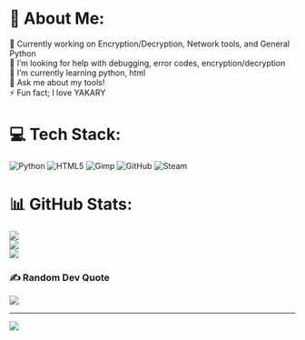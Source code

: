 # 💫 About Me:
🔭 Currently working on Encryption/Decryption, Network tools, and General Python<br>🤝 I’m looking for help with debugging, error codes, encryption/decryption<br>🌱 I’m currently learning python, html<br>💬 Ask me about my tools!<br>⚡ Fun fact; I love YAKARY



# 💻 Tech Stack:
![Python](https://img.shields.io/badge/python-3670A0?style=for-the-badge&logo=python&logoColor=ffdd54) ![HTML5](https://img.shields.io/badge/html5-%23E34F26.svg?style=for-the-badge&logo=html5&logoColor=white) ![Gimp](https://img.shields.io/badge/Gimp-657D8B?style=for-the-badge&logo=gimp&logoColor=FFFFFF) ![GitHub](https://img.shields.io/badge/github-%23121011.svg?style=for-the-badge&logo=github&logoColor=white) ![Steam](https://img.shields.io/badge/steam-%23000000.svg?style=for-the-badge&logo=steam&logoColor=white)
# 📊 GitHub Stats:
![](https://github-readme-stats.vercel.app/api?username=miakizu&theme=shadow_red&hide_border=false&include_all_commits=true&count_private=false)<br/>
![](https://github-readme-streak-stats.herokuapp.com/?user=miakizu&theme=shadow_red&hide_border=false)<br/>
![](https://github-readme-stats.vercel.app/api/top-langs/?username=miakizu&theme=shadow_red&hide_border=false&include_all_commits=true&count_private=false&layout=compact)

### ✍️ Random Dev Quote
![](https://quotes-github-readme.vercel.app/api?type=horizontal&theme=radical)

---
[![](https://visitcount.itsvg.in/api?id=miakizu&icon=0&color=4)](https://visitcount.itsvg.in)
